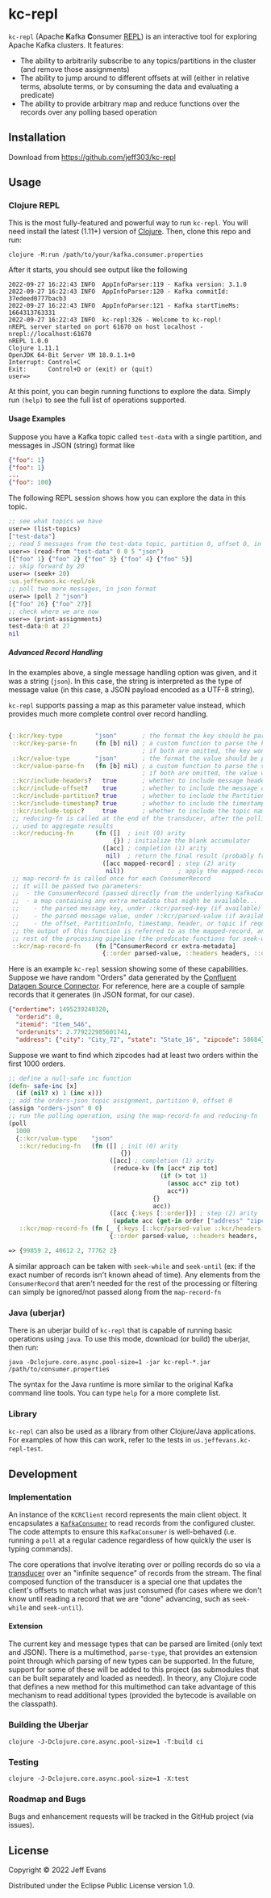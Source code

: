 # kc-repl

`kc-repl` (Apache **K**afka **C**onsumer [REPL](https://en.wikipedia.org/wiki/Read%E2%80%93eval%E2%80%93print_loop)) is
an interactive tool for exploring Apache Kafka clusters.  It features:
* The ability to arbitrarily subscribe to any topics/partitions in the cluster (and remove those assignments)
* The ability to jump around to different offsets at will (either in relative terms, absolute terms, or by consuming
    the data and evaluating a predicate)
* The ability to provide arbitrary map and reduce functions over the records over any polling based operation

## Installation

Download from https://github.com/jeff303/kc-repl

## Usage

### Clojure REPL
This is the most fully-featured and powerful way to run `kc-repl`.  You will need install the latest (1.11+) version of
[Clojure](https://clojure.org/releases/downloads).  Then, clone this repo and run:

`clojure -M:run /path/to/your/kafka.consumer.properties`

After it starts, you should see output like the following

    2022-09-27 16:22:43 INFO  AppInfoParser:119 - Kafka version: 3.1.0
    2022-09-27 16:22:43 INFO  AppInfoParser:120 - Kafka commitId: 37edeed0777bacb3
    2022-09-27 16:22:43 INFO  AppInfoParser:121 - Kafka startTimeMs: 1664313763331
    2022-09-27 16:22:43 INFO  kc-repl:326 - Welcome to kc-repl!
    nREPL server started on port 61670 on host localhost - nrepl://localhost:61670
    nREPL 1.0.0
    Clojure 1.11.1
    OpenJDK 64-Bit Server VM 18.0.1.1+0
    Interrupt: Control+C
    Exit:      Control+D or (exit) or (quit)
    user=>

At this point, you can begin running functions to explore the data.  Simply run `(help)` to see the full list of
operations supported.

#### Usage Examples

Suppose you have a Kafka topic called `test-data` with a single partition, and messages in JSON (string) format like
```json lines
{"foo": 1}
{"foo": 1}
...
{"foo": 100}
```

The following REPL session shows how you can explore the data in this topic.

```clojure
;; see what topics we have
user=> (list-topics)
["test-data"]
;; read 5 messages from the test-data topic, partition 0, offset 0, in json format
user=> (read-from "test-data" 0 0 5 "json")
[{"foo" 1} {"foo" 2} {"foo" 3} {"foo" 4} {"foo" 5}]
;; skip forward by 20
user=> (seek+ 20)
:us.jeffevans.kc-repl/ok
;; poll two more messages, in json format
user=> (poll 2 "json")
[{"foo" 26} {"foo" 27}]
;; check where we are now
user=> (print-assignments)
test-data:0 at 27
nil
```

##### Advanced Record Handling

In the examples above, a single message handling option was given, and it was a string (`json`).  In this case,
the string is interpreted as the type of message value (in this case, a JSON payload encoded as a UTF-8 string).

`kc-repl` supports passing a map as this parameter value instead, which provides much more complete control over
record handling.

```clojure

{::kcr/key-type         "json"       ; the format the key should be parsed in (optional)
 ::kcr/key-parse-fn     (fn [b] nil) ; a custom function to parse the key (passed as a byte array)
                                     ; if both are omitted, the key won't be parsed
 ::kcr/value-type       "json"       ; the format the value should be parsed in (optional)
 ::kcr/value-parse-fn   (fn [b] nil) ; a custom function to parse the value (passed as a byte array)
                                     ; if both are omitted, the value won't be parsed
 ::kcr/include-headers?   true       ; whether to include message headers in extra-metadata
 ::kcr/include-offset?    true       ; whether to include the message offset in extra-metadata
 ::kcr/include-partition? true       ; whether to include the PartitionInfo in extra-metadata
 ::kcr/include-timestamp? true       ; whether to include the timestamp in extra-metadata
 ::kcr/include-topic?     true       ; whether to include the topic name in extra-metadata
 ;; reducing-fn is called at the end of the transducer, after the polling operation is complete
 ;; used to aggregate results
 ::kcr/reducing-fn      (fn ([]  ; init (0) arity
                             {}) ; initialize the blank accumulator
                          ([acc] ; completion (1) arity
                           nil)  ; return the final result (probably from accumulator)
                          ([acc mapped-record] ; step (2) arity
                           nil))               ; apply the mapped-record to the accumulator
 ;; map-record-fn is called once for each ConsumerRecord
 ;; it will be passed two parameters:
 ;;  - the ConsumerRecord (passed directly from the underlying KafkaConsumer), and
 ;;  - a map containing any extra metadata that might be available...
 ;;    - the parsed message key, under ::kcr/parsed-key (if available)
 ;;    - the parsed message value, under ::kcr/parsed-value (if available)
 ;;    - the offset, PartitionInfo, timestamp, header, or topic if requested (see above)
 ;; the output of this function is referred to as the mapped-record, and is passed along to the
 ;; rest of the processing pipeline (the predicate functions for seek-while/seek-until, the reducing-fn)
 ::kcr/map-record-fn    (fn [^ConsumerRecord cr extra-metadata]
                          {::order parsed-value, ::headers headers, ::offset offset})}
```

Here is an example `kc-repl` session showing some of these capabilities.  Suppose we have random "Orders" data
generated by the [Confluent Datagen Source Connector](https://www.confluent.io/hub/confluentinc/kafka-connect-datagen).
For reference, here are a couple of sample records that it generates (in JSON format, for our case).

```json
{"ordertime": 1495239240320,
  "orderid": 0,
  "itemid": "Item_546",
  "orderunits": 2.779222985601741,
  "address": {"city": "City_72", "state": "State_16", "zipcode": 58684}}
```

Suppose we want to find which zipcodes had at least two orders within the first 1000 orders.

```clojure
;; define a null-safe inc function
(defn- safe-inc [x]
  (if (nil? x) 1 (inc x)))
;; add the orders-json topic assignment, partition 0, offset 0
(assign "orders-json" 0 0)
;; run the polling operation, using the map-record-fn and reducing-fn
(poll
  1000
  {::kcr/value-type    "json"
   ::kcr/reducing-fn   (fn ([] ; init (0) arity
                               {})
                            ([acc] ; completion (1) arity
                             (reduce-kv (fn [acc* zip tot]
                                          (if (> tot 1)
                                            (assoc acc* zip tot)
                                            acc*))
                                        {}
                                        acc))
                            ([acc {:keys [::order]}] ; step (2) arity
                             (update acc (get-in order ["address" "zipcode"]) safe-inc)))
   ::kcr/map-record-fn (fn [_ {:keys [::kcr/parsed-value ::kcr/headers ::kcr/offset]}]
                            {::order parsed-value, ::headers headers, ::offset offset})})

=> {99859 2, 40612 2, 77762 2}
```

A similar approach can be taken with `seek-while` and `seek-until` (ex: if the exact number of records isn't known
ahead of time).  Any elements from the `ConsumerRecord` that aren't needed for the rest of the processing or filtering
can simply be ignored/not passed along from the `map-record-fn`

### Java (uberjar)

There is an uberjar build of `kc-repl` that is capable of running basic operations using `java`.  To use this mode,
download (or build) the uberjar, then run:

`java -Dclojure.core.async.pool-size=1 -jar kc-repl-*.jar /path/to/consumer.properties`

The syntax for the Java runtime is more similar to the original Kafka command line tools.  You can type `help` for a
more complete list.

### Library

`kc-repl` can also be used as a library from other Clojure/Java applications.  For examples of how this can work, refer
to the tests in `us.jeffevans.kc-repl-test`. 

## Development

### Implementation

An instance of the `KCRClient` record represents the main client object.  It encapsulates a
[`KafkaConsumer`](https://kafka.apache.org/32/javadoc/org/apache/kafka/clients/consumer/KafkaConsumer.html) to read
records from the configured cluster.  The code attempts to ensure this `KafkaConsumer` is well-behaved (i.e. running
a `poll` at a regular cadence regardless of how quickly the user is typing commands).

The core operations that involve iterating over or polling records do so via a
[transducer](https://clojure.org/reference/transducers) over an "infinite sequence" of records
from the stream.  The final composed function of the transducer is a special one that updates the client's
offsets to match what was just consumed (for cases where we don't know until reading a record that we are "done"
advancing, such as `seek-while` and `seek-until`).

#### Extension

The current key and message types that can be parsed are limited (only text and JSON).  There is a multimethod,
`parse-type`, that provides an extension point through which parsing of new types can be supported.  In the future,
support for some of these will be added to this project (as submodules that can be built separately and loaded as
needed).  In theory, any Clojure code that defines a new method for this multimethod can take advantage of this
mechanism to read additional types (provided the bytecode is available on the classpath).

### Building the Uberjar
`clojure -J-Dclojure.core.async.pool-size=1 -T:build ci`

### Testing
`clojure -J-Dclojure.core.async.pool-size=1 -X:test`

### Roadmap and Bugs

Bugs and enhancement requests will be tracked in the GitHub project (via issues).

## License

Copyright © 2022 Jeff Evans

Distributed under the Eclipse Public License version 1.0.
